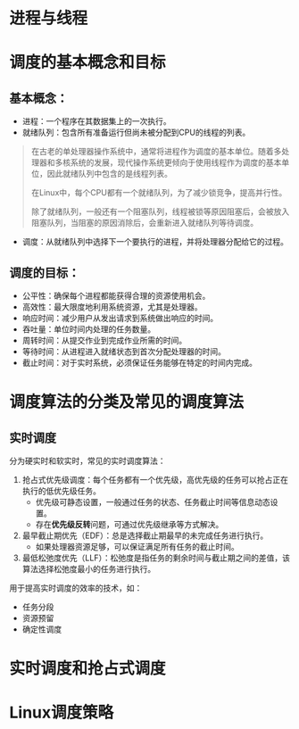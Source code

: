 # 进程与线程

# 调度的基本概念和目标
## 基本概念：
- 进程：一个程序在其数据集上的一次执行。
- 就绪队列：包含所有准备运行但尚未被分配到CPU的线程的列表。
> 在古老的单处理器操作系统中，通常将进程作为调度的基本单位。随着多处理器和多核系统的发展，现代操作系统更倾向于使用线程作为调度的基本单位，因此就绪队列中包含的是线程列表。
>
> 在Linux中，每个CPU都有一个就绪队列，为了减少锁竞争，提高并行性。
>
> 除了就绪队列，一般还有一个阻塞队列，线程被锁等原因阻塞后，会被放入阻塞队列，当阻塞的原因消除后，会重新进入就绪队列等待调度。

- 调度：从就绪队列中选择下一个要执行的进程，并将处理器分配给它的过程。

## 调度的目标：
- 公平性：确保每个进程都能获得合理的资源使用机会。
- 高效性：最大限度地利用系统资源，尤其是处理器。
- 响应时间：减少用户从发出请求到系统做出响应的时间。
- 吞吐量：单位时间内处理的任务数量。
- 周转时间：从提交作业到完成作业所需的时间。
- 等待时间：从进程进入就绪状态到首次分配处理器的时间。
- 截止时间：对于实时系统，必须保证任务能够在特定的时间内完成。

# 调度算法的分类及常见的调度算法

## 实时调度
分为硬实时和软实时，常见的实时调度算法：
1. 抢占式优先级调度：每个任务都有一个优先级，高优先级的任务可以抢占正在执行的低优先级任务。
   - 优先级可静态设置，一般通过任务的状态、任务截止时间等信息动态设置。
   - 存在**优先级反转**问题，可通过优先级继承等方式解决。
1. 最早截止期优先（EDF）：总是选择截止期最早的未完成任务进行执行。
   - 如果处理器资源足够，可以保证满足所有任务的截止时间。
1. 最低松弛度优先（LLF）：松弛度是指任务的剩余时间与截止期之间的差值，该算法选择松弛度最小的任务进行执行。

用于提高实时调度的效率的技术，如：
- 任务分段
- 资源预留
- 确定性调度

# 实时调度和抢占式调度

# Linux调度策略
